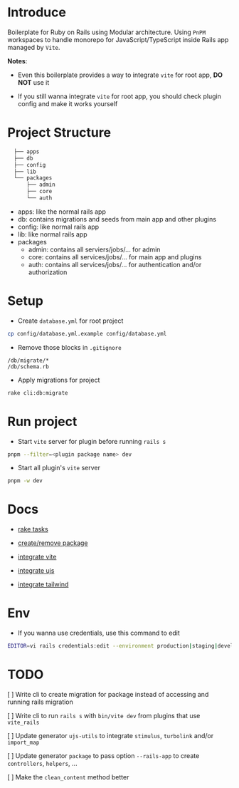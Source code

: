 # Introduce

Boilerplate for Ruby on Rails using Modular architecture. Using `PnPM` workspaces to handle monorepo for JavaScript/TypeScript inside Rails app managed by `Vite`.

**Notes**:

- Even this boilerplate provides a way to integrate `vite` for root app, **DO NOT** use it

- If you still wanna integrate `vite` for root app, you should check plugin config and make it works yourself

# Project Structure

```sh
  ├── apps
  ├── db
  ├── config
  ├── lib
  └── packages
      ├── admin
      ├── core
      └── auth
```

- apps: like the normal rails app
- db: contains migrations and seeds from main app and other plugins
- config: like normal rails app
- lib: like normal rails app
- packages
  - admin: contains all serviers/jobs/... for admin
  - core: contains all services/jobs/... for main app and plugins
  - auth: contains all services/jobs/... for authentication and/or authorization

# Setup

- Create `database.yml` for root project

```sh
cp config/database.yml.example config/database.yml
```

- Remove those blocks in `.gitignore`

```
/db/migrate/*
/db/schema.rb
```

- Apply migrations for project

```sh
rake cli:db:migrate
```

# Run project

- Start `vite` server for plugin before running `rails s`

```sh
pnpm --filter=<plugin package name> dev
```

- Start all plugin's `vite` server

```sh
pnpm -w dev
```

# Docs

- [rake tasks](docs/rake-tasks.md)

- [create/remove package](docs/package.md)

- [integrate vite](docs/vite.md)

- [integrate ujs](docs/ujs_utils.md)

- [integrate tailwind](docs/tailwind.md)

# Env

- If you wanna use credentials, use this command to edit

```sh
EDITOR=vi rails credentials:edit --environment production|staging|development|test
```

# TODO

[ ] Write cli to create migration for package instead of accessing and running rails migration

[ ] Write cli to run `rails s` with `bin/vite dev` from plugins that use `vite_rails`

[ ] Update generator `ujs-utils` to integrate `stimulus`, `turbolink` and/or `import_map`

[ ] Update generator `package` to pass option `--rails-app` to create `controllers`, `helpers`, ...

[ ] Make the `clean_content` method better
